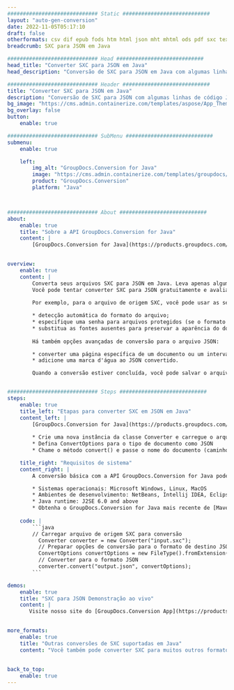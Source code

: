 ```yaml
---
############################# Static ############################
layout: "auto-gen-conversion"
date: 2022-11-05T05:17:10
draft: false
otherformats: csv dif epub fods htm html json mht mhtml ods pdf sxc tex tsv xlam xls xlsb xlsm xlsx xlt xltm xltx xml xps
breadcrumb: SXC para JSON em Java

############################# Head ############################
head_title: "Converter SXC para JSON em Java"
head_description: "Conversão de SXC para JSON em Java com algumas linhas de código. Converta mais de 160 formatos de arquivo usando a API de conversão de documentos do GroupDocs para Java"

############################# Header ############################
title: "Converter SXC para JSON em Java"
description: "Conversão de SXC para JSON com algumas linhas de código Java"
bg_image: "https://cms.admin.containerize.com/templates/aspose/App_Themes/V3/images/bg/header1.png"
bg_overlay: false
button:
    enable: true

############################# SubMenu ############################
submenu:
    enable: true

    left:
        img_alt: "GroupDocs.Conversion for Java"
        image: "https://cms.admin.containerize.com/templates/groupdocs/images/product-logos/90x90-noborder/groupdocs-conversion-java.png"
        product: "GroupDocs.Conversion"
        platform: "Java"



############################# About ############################
about:
    enable: true
    title: "Sobre a API GroupDocs.Conversion for Java"
    content: |
        [GroupDocs.Conversion for Java](https://products.groupdocs.com/conversion/java/) é uma API avançada de conversão de formato de arquivo para conversão entre formatos populares de imagem e documento, como Microsoft Office, OpenDocument, PDF, HTML, e-mail, CAD. e muito mais com apenas algumas linhas de código. A API nativa detecta automaticamente os formatos dos documentos originais e oferece muitas opções para personalizar os documentos convertidos. Juntamente com a função de extrair informações de um documento, ele também suporta o armazenamento em cache dos resultados da conversão para o disco local por padrão. No entanto, qualquer tipo de armazenamento em cache pode ser suportado pela implementação das interfaces apropriadas - Amazon S3, Dropbox, Google Drive, Windows Azure, Reddis ou quaisquer outras.
    

overview:
    enable: true
    content: |
        Converta seus arquivos SXC para JSON em Java. Leva apenas algumas linhas de código Java em qualquer plataforma de sua escolha, como Windows, Linux, macOS.
        Você pode tentar converter SXC para JSON gratuitamente e avaliar a qualidade dos resultados da conversão. Junto com scripts de conversão de arquivo simples, você pode tentar opções mais sofisticadas para carregar o arquivo de origem SXC e armazenar a saída JSON. 
        
        Por exemplo, para o arquivo de origem SXC, você pode usar as seguintes opções de carregamento:

        * detecção automática do formato do arquivo;
        * especifique uma senha para arquivos protegidos (se o formato de arquivo for compatível);
        * substitua as fontes ausentes para preservar a aparência do documento.
        
        Há também opções avançadas de conversão para o arquivo JSON:

        * converter uma página específica de um documento ou um intervalo de páginas;
        * adicione uma marca d'água ao JSON convertido.

        Quando a conversão estiver concluída, você pode salvar o arquivo JSON no caminho do arquivo local ou em qualquer armazenamento de terceiros, como FTP, Amazon S3, Google Drive, Dropbox etc. Observe - para converter SXC para JSON, você não precisa instalar nenhum software adicional, como MS Office, Open Office, Adobe Acrobat Reader etc.


############################# Steps ############################
steps:
    enable: true
    title_left: "Etapas para converter SXC em JSON em Java"
    content_left: |
        [GroupDocs.Conversion for Java](https://products.groupdocs.com/conversion/java/) permite que os desenvolvedores convertam facilmente o arquivo SXC para JSON com algumas linhas de código.
        
        * Crie uma nova instância da classe Converter e carregue o arquivo SXC com o caminho completo
        * Defina ConvertOptions para o tipo de documento como JSON
        * Chame o método convert() e passe o nome do documento (caminho completo) e formato (JSON) como parâmetro

    title_right: "Requisitos de sistema"
    content_right: |
        A conversão básica com a API GroupDocs.Conversion for Java pode ser feita com apenas algumas linhas de código. Nossas APIs são suportadas em todas as principais plataformas e sistemas operacionais. Antes de executar o código abaixo, certifique-se de ter os seguintes pré-requisitos instalados em seu sistema.

        * Sistemas operacionais: Microsoft Windows, Linux, MacOS
        * Ambientes de desenvolvimento: NetBeans, Intellij IDEA, Eclipse, etc.
        * Java runtime: J2SE 6.0 and above
        * Obtenha o GroupDocs.Conversion for Java mais recente de [Maven](https://repository.groupdocs.com/webapp/#/artifacts/browse/tree/General/repo/com/groupdocs/groupdocs-conversion)
         
    code: |
        ```java    
        // Carregar arquivo de origem SXC para conversão
          Converter converter = new Converter("input.sxc");
          // Preparar opções de conversão para o formato de destino JSON
          ConvertOptions convertOptions = new FileType().fromExtension("json").getConvertOptions();
          // Converter para o formato JSON
          converter.convert("output.json", convertOptions);
        ```

demos:
    enable: true
    title: "SXC para JSON Demonstração ao vivo"
    content: |
       Visite nosso site do [GroupDocs.Conversion App](https://products.groupdocs.app/conversion/family) e experimente a conversão de SXC para JSON agora. A demonstração gratuita tem os seguintes benefícios
          

more_formats:
    enable: true
    title: "Outras conversões de SXC suportadas em Java"
    content: "Você também pode converter SXC para muitos outros formatos de arquivo. Por favor, veja a lista abaixo."
       
       
back_to_top:
    enable: true
---
```

